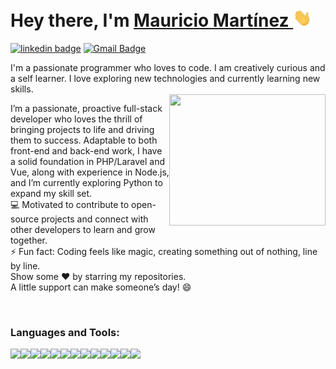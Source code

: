 <h1>Hey there, I'm <a  href="https://github.com/tanyagupta0201/">Mauricio Martínez </a> <img  src="https://raw.githubusercontent.com/ABSphreak/ABSphreak/master/gifs/Hi.gif" width="30px"></h1>

[![linkedin badge](https://img.shields.io/badge/maumartti-30302f?style=flat&logo=linkedin)](https://www.linkedin.com/in/mauricio-alejandro-martinez-865322198/)
[![Gmail Badge](https://img.shields.io/badge/maumartti@gmail.com-30302f?style=flat&logo=Gmail&logoColor=red)](mailto:maumartti@gmail.com)

I'm a passionate programmer who loves to code. I am creatively curious and a self learner. I love exploring new technologies and currently learning new skills. <br>
<img align='right' src="http://cdn.lowgif.com/small/9cb12f51dffbaaa6-character-typing-by-vincent-mokuenko-dribbble.gif" width="250" height="210">

I’m a passionate, proactive full-stack developer who loves the thrill of bringing projects to life and driving them to success. Adaptable to both front-end and back-end work, I have a solid foundation in PHP/Laravel and Vue, along with experience in Node.js, and I’m currently exploring Python to expand my skill set.<br>
💻 Motivated to contribute to open-source projects and connect with other developers to learn and grow together.<br>
⚡ Fun fact: Coding feels like magic, creating something out of nothing, line by line.<br>
Show some ❤ by starring my repositories.<br>
A little support can make someone’s day! 😄

<br>

<h3 align="left">Languages and Tools:</h3>
<p align="left"> <img src="https://img.icons8.com/?size=44&id=HF4xGsjDERHf&format=png&color=000000" /><img src="https://img.icons8.com/?size=50&id=108784&format=png&color=000000" /><img src="https://img.icons8.com/?size=50&id=20909&format=png&color=000000" /><img src="https://img.icons8.com/?size=45&id=dzfo6UeXW9h7&format=png&color=000000"/><img src="https://img.icons8.com/?size=50&id=nvrsJYs7j9Vb&format=png&color=000000" /><img src="https://img.icons8.com/?size=40&id=9yPfdIAPFYys&format=png&color=000000"/><img src="https://img.icons8.com/?size=45&id=123603&format=png&color=000000"/><img src="https://img.icons8.com/?size=48&id=hsPbhkOH4FMe&format=png&color=000000" /><img src="https://img.icons8.com/?size=48&id=XNQU0Xcm2I9s&format=png&color=000000"/><img src="https://img.icons8.com/?size=44&id=rgPSE6nAB766&format=png&color=000000" /><img src="https://img.icons8.com/color/48/4a90e2/visual-studio-code-2019.png"/><img src="https://img.icons8.com/color/48/4a90e2/git.png"/><img src="https://img.icons8.com/fluent/48/4a90e2/github.png"/> </p>

<br>

